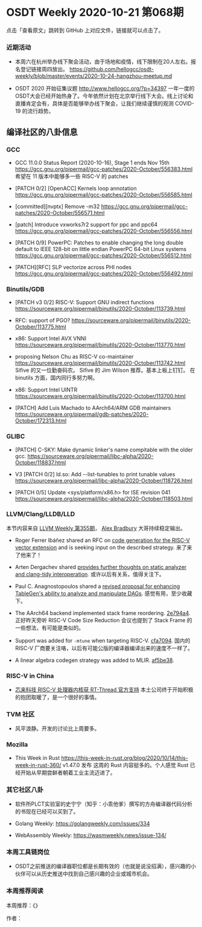 # OSDT Weekly 2020-10-21 第068期

点击「查看原文」跳转到 GitHub 上对应文件，链接就可以点击了。

### 近期活动

- 本周六在杭州举办线下聚会活动，由于场地和疫情，线下限制在20人左右。报名登记链接周四放出。
  https://github.com/hellogcc/osdt-weekly/blob/master/events/2020-10-24-hangzhou-meetup.md

- OSDT 2020 开始征集议题
  http://www.hellogcc.org/?p=34397
  一年一度的OSDT大会已经开始热身了。今年依然计划在北京举行线下大会。线上讨论和直播肯定会有，具体是否能够举办线下聚会，让我们继续谨慎的观测 COVID-19 的流行趋势。

## 编译社区的八卦信息

### GCC

- GCC 11.0.0 Status Report (2020-10-16), Stage 1 ends Nov 15th
  https://gcc.gnu.org/pipermail/gcc-patches/2020-October/556383.html
  希望在 11 版本中能够多一些 RISC-V 的 patches

- [PATCH 0/2] [OpenACC] Kernels loop annotation
  https://gcc.gnu.org/pipermail/gcc-patches/2020-October/556585.html

- [committed][nvptx] Remove -m32
  https://gcc.gnu.org/pipermail/gcc-patches/2020-October/556571.html

- [patch] Introduce vxworks7r2 support for ppc and ppc64
  https://gcc.gnu.org/pipermail/gcc-patches/2020-October/556556.html

- [PATCH 0/9] PowerPC: Patches to enable changing the long double default to IEEE 128-bit on little endian PowerPC 64-bit Linux systems
  https://gcc.gnu.org/pipermail/gcc-patches/2020-October/556512.html

- [PATCH][RFC] SLP vectorize across PHI nodes
  https://gcc.gnu.org/pipermail/gcc-patches/2020-October/556492.html

### Binutils/GDB

- [PATCH v3 0/2] RISC-V: Support GNU indirect functions
  https://sourceware.org/pipermail/binutils/2020-October/113739.html

- RFC: support of PGO?
  https://sourceware.org/pipermail/binutils/2020-October/113775.html

- x86: Support Intel AVX VNNI
  https://sourceware.org/pipermail/binutils/2020-October/113770.html

- proposing Nelson Chu as RISC-V co-maintainer
  https://sourceware.org/pipermail/binutils/2020-October/113742.html
  Sifive 的又一位勤奋码农。 Sifive 的 Jim Wilson 推荐。基本上板上钉钉。
  在 binutils 方面，国内同行多努力啊。

- x86: Support Intel UINTR
  https://sourceware.org/pipermail/binutils/2020-October/113700.html

- [PATCH] Add Luis Machado to AArch64/ARM GDB maintainers
  https://sourceware.org/pipermail/gdb-patches/2020-October/172313.html


### GLIBC

- [PATCH] C-SKY: Make dynamic linker's name compitable with the older gcc.
  https://sourceware.org/pipermail/libc-alpha/2020-October/118837.html

- V3 [PATCH 0/2] ld.so: Add --list-tunables to print tunable values
  https://sourceware.org/pipermail/libc-alpha/2020-October/118726.html

- [PATCH 0/5] Update <sys/platform/x86.h> for ISE revision 041
  https://sourceware.org/pipermail/libc-alpha/2020-October/118503.html

### LLVM/Clang/LLDB/LLD

本节内容来自 [LLVM Weekly 第355期](http://llvmweekly.org/issue/355)，
[Alex Bradbury](https://www.linkedin.com/in/alex-bradbury/) 大哥持续稳定输出。

* Roger Ferrer Ibáñez shared an RFC on [code generation for the RISC-V vector extension](http://lists.llvm.org/pipermail/llvm-dev/2020-October/145850.html) and is seeking input on the described strategy.
  来了来了他来了！

* Arten Dergachev shared [provides further thoughts on static analyzer and clang-tidy interoperation](http://lists.llvm.org/pipermail/cfe-dev/2020-October/067002.html).
  或许以后有关系，值得关注下。

* Paul C. Anagnostopoulos shared a [revised proposal for enhancing TableGen's ability to analyze and manipulate DAGs](http://lists.llvm.org/pipermail/llvm-dev/2020-October/145855.html).
  感觉有用，至少收藏下。

* The AArch64 backend implemented stack frame reordering.
  [2e794a4](https://reviews.llvm.org/rG2e794a46b58).
  正好昨天旁听 RISC-V Code Size Reduction 会议也提到了 Stack Frame 的一些想法，有可能是类似的。

* Support was added for `-mtune` when targeting RISC-V.
  [cfa7094](https://reviews.llvm.org/rGcfa7094e49c).
  国内的 RISC-V 厂商要关注咯，以后有可能公版的编译器编译出来的速度不一样了。

* A linear algebra codegen strategy was added to MLIR.
  [af5be38](https://reviews.llvm.org/rGaf5be38a010).

### RISC-V in China

- [芯来科技 RISC-V 处理器内核获 RT-Thread 官方支持](https://mp.weixin.qq.com/s/FKrnscf7NkAxLQhdfzxteg)
  本土公司终于开始积极的抱团取暖了，是一个很好的事情。

### TVM 社区

- 风平浪静。开发的讨论比上周要多。

### Mozilla

- This Week in Rust
  https://this-week-in-rust.org/blog/2020/10/14/this-week-in-rust-360/
  v1.47.0 发布
  这周的 Rust 内容挺多的。个人感觉 Rust 已经开始从早期尝鲜者朝着工业主流迈进了。

### 其它社区八卦

- 软件所PLCT实验室的史宁宁（知乎：小乖他爹）撰写的方舟编译器代码分析的书现在已经可以买到了。

- Golang Weekly:
  https://golangweekly.com/issues/334

- WebAssembly Weekly:
  https://wasmweekly.news/issue-134/

### 本周工具链岗位

- OSDT之前推送的编译器职位都是长期有效的（也就是说没招满），感兴趣的小伙伴可以从历史推送中找到自己感兴趣的企业或城市机会。

### 本周推荐阅读

本周推荐：《》

作者：
